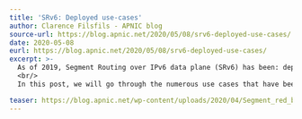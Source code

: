 ```yaml
---
title: 'SRv6: Deployed use-cases'
author: Clarence Filsfils - APNIC blog
source-url: https://blog.apnic.net/2020/05/08/srv6-deployed-use-cases/
date: 2020-05-08
eurl: https://blog.apnic.net/2020/05/08/srv6-deployed-use-cases/
excerpt: >-
  As of 2019, Segment Routing over IPv6 data plane (SRv6) has been: deployed in eight large-scale networks; supported more than 25 hardware implementations at line rate; implemented in 11 open-source platforms/applications; and, importantly, is undergoing IETF standardization (RFC 8402, RFC 8754).
  <br/>
  In this post, we will go through the numerous use cases that have been deployed as of February 2019.

teaser: https://blog.apnic.net/wp-content/uploads/2020/04/Segment_red_banner-768x281.png?v=a4dbe6f69e0fc7db59f92ff1d91a5e0a
---
```

